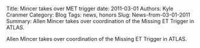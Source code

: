 Title: Mincer takes over MET trigger
date: 2011-03-01
Authors: Kyle Cranmer
Category: Blog
Tags: news, honors
Slug: News-from-03-01-2011
Summary:  Allen Mincer takes over coordination of the Missing ET Trigger in ATLAS. 

 

 Allen Mincer takes over coordination of the Missing ET Trigger in ATLAS. 

 